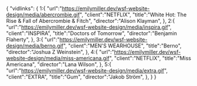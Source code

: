 {
  "vidlinks": {
      1:{
        "url":"https://emilymiller.dev/wsf-website-design/media/abercrombie.gif",
        "client":"NETFLIX",
        "title":"White Hot: The Rise & Fall of Abercrombie & Fitch",
        "director":"Alison Klayman",
      },
      2:{
        "url":"https://emilymiller.dev/wsf-website-design/media/inspira.gif",
        "client":"INSPIRA",
        "title":"Doctors of Tomorrow",
        "director":"Benjamin Flaherty",
      },
      3:{
        "url":"https://emilymiller.dev/wsf-website-design/media/berno.gif",
        "client":"MEN'S WEARHOUSE",
        "title":"Berno",
        "director":"Joshua Z Weinstein",
      },
      4:{
        "url":"https://emilymiller.dev/wsf-website-design/media/miss-americana.gif",
        "client":"NETFLIX",
        "title":"Miss Americana",
        "director":"Lana Wilson",
      },
      5:{
        "url":"https://emilymiller.dev/wsf-website-design/media/extra.gif",
        "client":"EXTRA",
        "title":"Gum",
        "director":"Jakob Ström",
      },
  }
}
